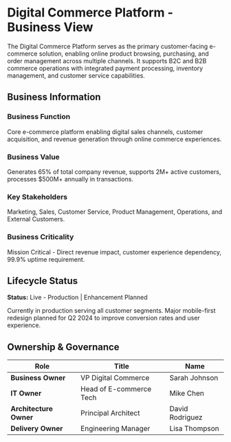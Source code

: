 # Digital Commerce Platform - Business View

The Digital Commerce Platform serves as the primary customer-facing e-commerce solution, enabling online product browsing, purchasing, and order management across multiple channels. It supports B2C and B2B commerce operations with integrated payment processing, inventory management, and customer service capabilities.

## Business Information

### Business Function
Core e-commerce platform enabling digital sales channels, customer acquisition, and revenue generation through online commerce experiences.

### Business Value
Generates 65% of total company revenue, supports 2M+ active customers, processes $500M+ annually in transactions.

### Key Stakeholders
Marketing, Sales, Customer Service, Product Management, Operations, and External Customers.

### Business Criticality
Mission Critical - Direct revenue impact, customer experience dependency, 99.9% uptime requirement.

## Lifecycle Status

**Status:** Live - Production | Enhancement Planned

Currently in production serving all customer segments. Major mobile-first redesign planned for Q2 2024 to improve conversion rates and user experience.

## Ownership & Governance

| Role | Title | Name |
|------|-------|------|
| **Business Owner** | VP Digital Commerce | Sarah Johnson |
| **IT Owner** | Head of E-commerce Tech | Mike Chen |
| **Architecture Owner** | Principal Architect | David Rodriguez |
| **Delivery Owner** | Engineering Manager | Lisa Thompson |